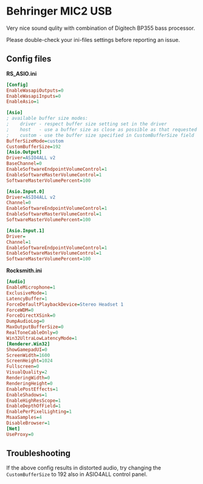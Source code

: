 # Behringer MIC2 USB

Very nice sound qulity with combination of Digitech BP355 bass processor.  

Please double-check your ini-files settings before reporting an issue.  

## Config files

**RS_ASIO.ini**

```ini
[Config]
EnableWasapiOutputs=0
EnableWasapiInputs=0
EnableAsio=1

[Asio]
; available buffer size modes:
;    driver - respect buffer size setting set in the driver
;    host   - use a buffer size as close as possible as that requested by the host application
;    custom - use the buffer size specified in CustomBufferSize field
BufferSizeMode=custom
CustomBufferSize=192
[Asio.Output]
Driver=ASIO4ALL v2
BaseChannel=0
EnableSoftwareEndpointVolumeControl=1
EnableSoftwareMasterVolumeControl=1
SoftwareMasterVolumePercent=100

[Asio.Input.0]
Driver=ASIO4ALL v2
Channel=0
EnableSoftwareEndpointVolumeControl=1
EnableSoftwareMasterVolumeControl=1
SoftwareMasterVolumePercent=100

[Asio.Input.1]
Driver=
Channel=1
EnableSoftwareEndpointVolumeControl=1
EnableSoftwareMasterVolumeControl=1
SoftwareMasterVolumePercent=100
```

**Rocksmith.ini**

```ini
[Audio]
EnableMicrophone=1
ExclusiveMode=1
LatencyBuffer=1
ForceDefaultPlaybackDevice=Stereo Headset 1
ForceWDM=0
ForceDirectXSink=0
DumpAudioLog=0
MaxOutputBufferSize=0
RealToneCableOnly=0
Win32UltraLowLatencyMode=1
[Renderer.Win32]
ShowGamepadUI=0
ScreenWidth=1600
ScreenHeight=1024
Fullscreen=0
VisualQuality=2
RenderingWidth=0
RenderingHeight=0
EnablePostEffects=1
EnableShadows=1
EnableHighResScope=1
EnableDepthOfField=1
EnablePerPixelLighting=1
MsaaSamples=4
DisableBrowser=1
[Net]
UseProxy=0
```

## Troubleshooting

If the above config results in distorted audio, try changing the `CustomBufferSize` to 192 also in ASIO4ALL control panel.
